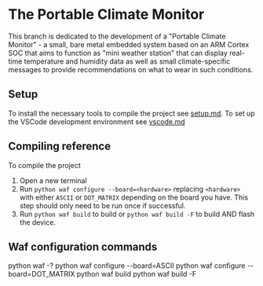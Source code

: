 # The Portable Climate Monitor

This branch is dedicated to the development of a "Portable Climate Monitor" - a small, bare metal embedded system based on an ARM Cortex SOC that aims to function as "mini weather station" that can display real-time temperature and humidity data as well as small climate-specific messages to provide recommendations on what to wear in such conditions.

## Setup

To install the necessary tools to compile the project see [setup.md](docs/setup.md).
To set up the VSCode development environment see [vscode.md](docs/vscode.md)

## Compiling reference

To compile the project

1. Open a new terminal
2. Run `python waf configure --board=<hardware>` replacing `<hardware>` with either `ASCII` or `DOT_MATRIX` depending on the board you have. This step should only need to be run once if successful.
3. Run `python waf build` to build or `python waf build -F` to build AND flash the device.

## Waf configuration commands
python waf -?
python waf configure --board=ASCII
python waf configure --board=DOT_MATRIX
python waf build
python waf build -F
